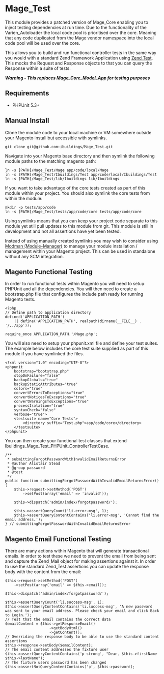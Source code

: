 # Mage_Test #

This module provides a patched version of Mage_Core enabling you to inject testing dependencies at run time. Due to the functionality of the Varien_Autoloader the local code pool is prioritised over the core. Meaning that any code duplicated from the Mage vendor namespace into the local code pool will be used over the core.

This allows you to build and run functional controller tests in the same way you would with a standard Zend Framework Application using [Zend Test](http://framework.zend.com/manual/en/zend.test.phpunit.html). This mocks the Request and Response objects to that you can query the Response within a suite of tests.

***Warning - This replaces Mage_Core_Model_App for testing purposes***

## Requirements ##

* PHPUnit 5.3+

## Manual Install ##

Clone the module code to your local machine or VM somewhere outside your Magento install but accessible with symlinks.

    git clone git@github.com:ibuildings/Mage_Test.git

Navigate into your Magento base directory and then symlink the following module paths to the matching magento path:
    
    ln -s [PATH]/Mage_Test/Mage app/code/local/Mage
    ln -s [PATH]/Mage_Test/Ibuildings/Test app/code/local/Ibuildings/Test
    ln -s [PATH]/Mage_Test/lib/Ibuildings lib/Ibuildings
    
    
If you want to take advantage of the core tests created as part of this module within your project. You should also symlink the core tests from within the module:

    mkdir -p tests/app/code
    ln -s [PATH]/Mage_Test/tests/app/code/core tests/app/code/core
    
Using symlinks means that you can keep your project code separate to this module yet still pull updates to this module from git. This module is still in development and not all assertions have yet been tested.

Instead of using manually created symlinks you may wish to consider using [Modman (Module-Manager)](http://code.google.com/p/module-manager/) to manage your module installation / management within your Magento project. This can be used in standalone without any SCM integration.

## Magento Functional Testing ##

In order to run functional tests within Magento you will need to setup PHPUnit and all the dependencies. You will then need to create a bootstrap.php file that configures the include path ready for running Magento tests.

    <?php
    // Define path to application directory
    defined('APPLICATION_PATH')
        || define('APPLICATION_PATH', realpath(dirname(__FILE__) . '/../app'));

    require_once APPLICATION_PATH.'/Mage.php';
    
You will also need to setup your phpunit.xml file and define your test suites. The example below includes the core test suite supplied as part of this module if you have symlinked the files.

    <?xml version="1.0" encoding="UTF-8"?>
    <phpunit
        bootstrap="bootstrap.php"
        stopOnFailure="false"
        backupGlobals="true"
        backupStaticAttributes="true"
        colors="true"
        convertErrorsToExceptions="true"
        convertNoticesToExceptions="true"
        convertWarningsToExceptions="true"
        processIsolation="true"
        syntaxCheck="false"
        verbose="true">
        <testsuite name="Core Tests">
            <directory suffix="Test.php">app/code/core</directory>
        </testsuite>
    </phpunit>
    
You can then create your functional test classes that extend Ibuildings_Mage_Test_PHPUnit_ControllerTestCase.

    /**
     * submittingForgotPasswordWithInvalidEmailReturnsError
     * @author Alistair Stead
     * @group password
     * @test
     */
    public function submittingForgotPasswordWithInvalidEmailReturnsError()
    {
        $this->request->setMethod('POST')
            ->setPost(array('email' => 'invalid'));
            
        $this->dispatch('admin/index/forgotpassword/');
        
        $this->assertQueryCount('li.error-msg', 1);
        $this->assertQueryContentContains('li.error-msg', 'Cannot find the email address.');
    } // submittingForgotPasswordWithInvalidEmailReturnsError
    
## Magento Email Functional Testing ##

There are many actions within Magento that will generate transactional emails. In order to test these we need to prevent the email from being sent and capture the Zend_Mail object for making assertions against it. In order to use the standard Zend_Test assertions you can update the response body with the content from the email:

    $this->request->setMethod('POST')
        ->setPost(array('email' => $this->email));
        
    $this->dispatch('admin/index/forgotpassword/');
    
    $this->assertQueryCount('li.success-msg', 1);
    $this->assertQueryContentContains('li.success-msg', 'A new password was sent to your email address. Please check your email and click Back to Login.');
    // Test that the email contains the correct data
    $emailContent = $this->getResponseEmail()
                        ->getBodyHtml()
                        ->getContent();
    // Overriding the response body to be able to use the standard content assertions
    $this->response->setBody($emailContent);
    // The email content addresses the fixture user
    $this->assertQueryContentContains('p strong', "Dear, $this->firstName $this->lastName");
    // The fixture users password has been changed
    $this->assertNotQueryContentContains('p', $this->password);

